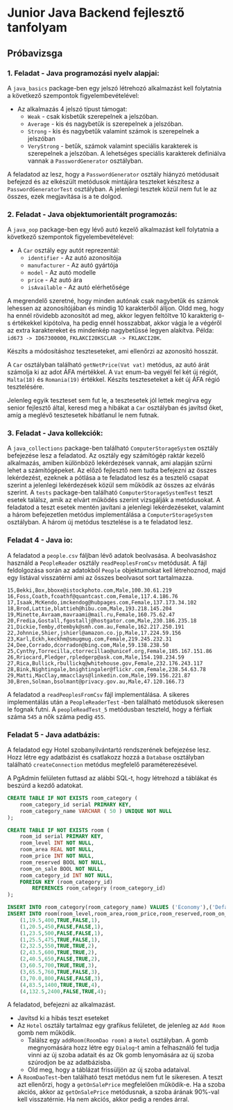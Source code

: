 # Junior Java Backend fejlesztő tanfolyam

## Próbavizsga

### 1. Feladat - Java programozási nyelv alapjai:

A `java_basics` package-ben egy jelszó létrehozó alkalmazást kell folytatnia a következő szempontok figyelembevételével:

- Az alkalmazás 4 jelszó típust támogat:
    - `Weak` - csak kisbetűk szerepelnek a jelszóban.
    - `Average` - kis és nagybetűk is szerepelnek a jelszóban.
    - `Strong` - kis és nagybetűk valamint számok is szerepelnek a jelszóban
    - `VeryStrong` - betűk, számok valamint speciális karakterek is szerepelnek a jelszóban. A lehetséges speciális
      karakterek
      definiálva vannak a `PasswordGenerator` osztályban.

A feladatod az lesz, hogy a `PasswordGenerator` osztály hiányzó metódusait befejezd és az elkészült metódusok mintájára
teszteket készítesz a `PasswordGeneratorTest` osztályban.
A jelenlegi tesztek közül nem fut le az összes, ezek megjavítása is a te dolgod.

### 2. Feladat - Java objektumorientált programozás:

A `java_oop` package-ben egy lévő autó kezelő alkalmazást kell folytatnia a következő szempontok figyelembevételével:

- A `Car` osztály egy autót reprezentál:
    - `identifier` - Az autó azonosítója
    - `manufacturer` - Az autó gyártója
    - `model` - Az autó modelle
    - `price` - Az autó ára
    - `isAvailable` - Az autó elérhetősége

A megrendelő szeretné, hogy minden autónak csak nagybetűk és számok lehessen az azonosítójában és mindig 10 karakterből
álljon.
Oldd meg, hogy ha ennél rövidebb azonosítót ad meg, akkor legyen feltöltve 10 karakterig `0`-s értékekkel kipótolva, ha
pedig ennél hosszabbat, akkor vágja le a végéről az extra karaktereket és mindenkép nagybetűssé legyen alakítva.
Példa: `id673 -> ID67300000`,  `FKLAKCI20KSCLAR -> FKLAKCI20K`.

Készíts a módosításhoz teszteseteket, ami ellenőrzi az azonosító hosszát.

A `Car` osztályban található `getNetPrice(Vat vat)` metódus, az autó árát számolja ki az adot ÁFA mértékkel. A `Vat`
enum-ba
vegyél fel két új régiót, `Malta(18)` és `Romania(19)` értékkel. Készíts teszteseteket a két új ÁFA régió tesztelésére.

Jelenleg egyik teszteset sem fut le, a tesztesetek jól lettek megírva egy senior fejlesztő által, keresd meg a hibákat
a `Car` osztályban és javítsd őket, amíg a meglévő tesztesetek hibátlanul le nem futnak.

### 3. Feladat - Java kollekciók:

A `java_collections` package-ben található `ComputerStorageSystem` osztály befejezése lesz a feladatod.
Az osztály egy számítógép raktár kezelő alkalmazás, amiben különböző lekérdezések vannak, ami alapján szűrni lehet a
számítógépeket. Az előző fejlesztő nem tudta befejezni az összes lekérdezést, ezeknek a pótlása a te feladatod lesz és a
tesztelő csapat szerint a jelenlegi lekérdezések közül sem működik az összes az elvárás szerint. A `tests` package-ben
található `ComputerStorageSystemTest` teszt esetek találsz, amik az elvárt működés szerint vizsgálják a metódusokat.
A feladatod a teszt esetek mentén javítani a jelenlegi lekérdezéseket, valamint a három befejezetlen metódus
implementálása
a `ComputerStorageSystem` osztályban. A három új metódus tesztelése is a te feladatod lesz.

### Feladat 4 - Java io:

A feladatod a `people.csv` fáljban lévő adatok beolvasása. A beolvasáshoz használd a `PeopleReader` osztály
`readPeoplesFromCsv` metódusát. A fájl feldolgozása során az adatokból `People` objektumokat kell létrehoznod, majd egy
listával
visszatérni ami az összes beolvasot sort tartalmazza.

```text
15,Bekki,Box,bboxe@istockphoto.com,Male,100.30.61.219
16,Foss,Coath,fcoathf@quantcast.com,Female,117.4.186.76
17,Isaak,McKendo,imckendog@hubpages.com,Female,137.173.34.102
18,Brod,Lattie,blattieh@hibu.com,Male,193.218.145.204
19,Minette,Avraam,mavraami@mail.ru,Female,160.75.62.47
20,Fredia,Gostall,fgostallj@hostgator.com,Male,230.186.235.18
21,Dickie,Temby,dtembyk@smh.com.au,Female,162.217.250.191
22,Johnnie,Shier,jshierl@amazon.co.jp,Male,17.224.59.156
23,Karl,Eckh,keckhm@smugmug.com,Female,219.245.232.31
24,Dee,Corrado,dcorradon@bing.com,Male,59.138.238.50
25,Cynthy,Torrecilla,ctorrecillao@unicef.org,Female,185.167.151.86
26,Rriocard,Pledger,rpledgerp@ask.com,Male,154.198.234.59
27,Rica,Bullick,rbullickq@whitehouse.gov,Female,232.176.243.117
28,Bink,Nightingale,bnightingaler@flickr.com,Female,238.54.63.78
29,Matti,MacClay,mmacclays@linkedin.com,Male,199.156.221.87
30,Bren,Solman,bsolmant@privacy.gov.au,Male,47.120.166.73
```

A feladatod a `readPeoplesFromCsv` fájl implementálása. A sikeres implementálás után a `PeopleReaderTest` -ben található
metódusok sikeresen le fognak futni.
A `peopleReadTest_5` metódusban teszteld, hogy a férfiak száma `545` a nők száma pedig `455`.

### Feladat 5 - Java adatbázis:

A feladatod egy Hotel szobanyilvántartó rendszerének befejezése lesz.
Hozz létre egy adatbázist és csatlakozz hozzá a `Database` osztályban található `createConnection` metódus megfelelő
paraméterezésével.

A PgAdmin felületen futtasd az alábbi SQL-t, hogy létrehozd a táblákat és beszúrd a kezdő adatokat.

```sql
CREATE TABLE IF NOT EXISTS room_category (
	room_category_id serial PRIMARY KEY,
	room_category_name VARCHAR ( 50 ) UNIQUE NOT NULL
);

CREATE TABLE IF NOT EXISTS room (
	room_id serial PRIMARY KEY,
	room_level INT NOT NULL,
	room_area REAL NOT NULL,
	room_price INT NOT NULL,
	room_reserved BOOL NOT NULL,
	room_on_sale BOOL NOT NULL,
	room_category_id INT NOT NULL,
	FOREIGN KEY (room_category_id)
		REFERENCES room_category (room_category_id)
);

INSERT INTO room_category(room_category_name) VALUES ('Economy'),('Default'),('Premium'),('Luxury');
INSERT INTO room(room_level,room_area,room_price,room_reserved,room_on_sale,room_category_id) VALUES
	(1,19.5,400,TRUE,FALSE,1),
	(1,20.5,450,FALSE,FALSE,1),
	(1,23.5,500,FALSE,FALSE,1),
	(1,25.5,475,TRUE,FALSE,1),
	(2,32.5,550,TRUE,TRUE,2),
	(2,43.5,600,TRUE,TRUE,2),
	(2,40.5,650,FALSE,TRUE,2),
	(3,60.5,700,TRUE,TRUE,3),
	(3,65.5,760,TRUE,FALSE,3),
	(3,70.0,800,FALSE,FALSE,3),
	(4,83.5,1400,TRUE,TRUE,4),
	(4,132.5,2400,FALSE,TRUE,4);
```

A feladatod, befejezni az alkalmazást.

- Javítsd ki a hibás teszt eseteket
- Az `Hotel` osztály tartalmaz egy grafikus felületet, de jelenleg az `Add Room` gomb nem működik.
    - Találsz egy `addRoom(RoomDao room)` a `Hotel` osztályban. A gomb megnyomására hozz létre egy `Dialog`-t amin a
      felhasználó fel tudja vinni az új szoba adatait és az Ok gomb lenyomására az új szoba szúrodjon be az adatbázisba.
    - Old meg, hogy a táblázat frissüljön az új szoba adataival.
- A `RoomDaoTest`-ben található teszt metódus nem fut le sikeresen. A teszt azt ellenőrzi, hogy a `getOnSalePrice`
  megfelelően működik-e. Ha a szoba akciós, akkor az `getOnSalePrice` metódusnak, a szoba árának 90%-val kell
  visszatérnie. Ha nem akciós, akkor pedig a rendes árral.